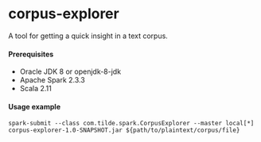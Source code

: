 # corpus-explorer

A tool for getting a quick insight in a text corpus.<br>

#### Prerequisites
* Oracle JDK 8 or openjdk-8-jdk
* Apache Spark 2.3.3
* Scala 2.11

#### Usage example
`spark-submit --class com.tilde.spark.CorpusExplorer --master local[*] corpus-explorer-1.0-SNAPSHOT.jar ${path/to/plaintext/corpus/file}`
